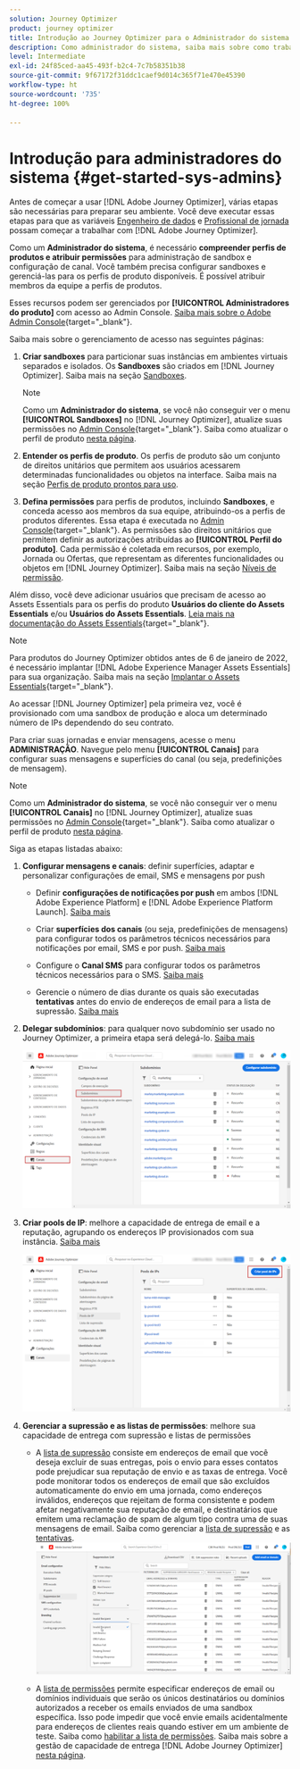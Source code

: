 ```yaml
---
solution: Journey Optimizer
product: journey optimizer
title: Introdução ao Journey Optimizer para o Administrador do sistema
description: Como administrador do sistema, saiba mais sobre como trabalhar com o Journey Optimizer
level: Intermediate
exl-id: 24f85ced-aa45-493f-b2c4-7c7b58351b38
source-git-commit: 9f67172f31ddc1caef9d014c365f71e470e45390
workflow-type: ht
source-wordcount: '735'
ht-degree: 100%

---
```


# Introdução para administradores do sistema {#get-started-sys-admins}

Antes de começar a usar [!DNL Adobe Journey Optimizer], várias etapas são necessárias para preparar seu ambiente.  Você deve executar essas etapas para que as variáveis [Engenheiro de dados](data-engineer.md) e [Profissional de jornada](marketer.md) possam começar a trabalhar com [!DNL Adobe Journey Optimizer].


Como um **Administrador do sistema**, é necessário **compreender perfis de produtos e atribuir permissões** para administração de sandbox e configuração de canal. Você também precisa configurar sandboxes e gerenciá-las para os perfis de produto disponíveis. É possível atribuir membros da equipe a perfis de produtos.

Esses recursos podem ser gerenciados por **[!UICONTROL Administradores do produto]** com acesso ao Admin Console. [Saiba mais sobre o Adobe Admin Console](https://helpx.adobe.com/br/enterprise/admin-guide.html){target=&quot;_blank&quot;}.

Saiba mais sobre o gerenciamento de acesso nas seguintes páginas:

1. **Criar sandboxes** para particionar suas instâncias em ambientes virtuais separados e isolados. Os **Sandboxes** são criados em [!DNL Journey Optimizer]. Saiba mais na seção [Sandboxes](../../administration/sandboxes.md).

   >[!NOTE]
   >Como um **Administrador do sistema**, se você não conseguir ver o menu **[!UICONTROL Sandboxes]** no [!DNL Journey Optimizer], atualize suas permissões no [Admin Console](https://adminconsole.adobe.com/){target=&quot;_blank&quot;}. Saiba como atualizar o perfil de produto [nesta página](../../administration/permissions.md#edit-product-profile).

1. **Entender os perfis de produto**. Os perfis de produto são um conjunto de direitos unitários que permitem aos usuários acessarem determinadas funcionalidades ou objetos na interface. Saiba mais na seção [Perfis de produto prontos para uso](../../administration/ootb-product-profiles.md).

1. **Defina permissões** para perfis de produtos, incluindo **Sandboxes**, e conceda acesso aos membros da sua equipe, atribuindo-os a perfis de produtos diferentes. Essa etapa é executada no [Admin Console](https://adminconsole.adobe.com/){target=&quot;_blank&quot;}. As permissões são direitos unitários que permitem definir as autorizações atribuídas ao **[!UICONTROL Perfil do produto]**. Cada permissão é coletada em recursos, por exemplo, Jornada ou Ofertas, que representam as diferentes funcionalidades ou objetos em [!DNL Journey Optimizer]. Saiba mais na seção [Níveis de permissão](../../administration/high-low-permissions.md).

Além disso, você deve adicionar usuários que precisam de acesso ao Assets Essentials para os perfis do produto **Usuários do cliente do Assets Essentials** e/ou **Usuários do Assets Essentials**. [Leia mais na documentação do Assets Essentials](https://experienceleague.adobe.com/docs/experience-manager-assets-essentials/help/deploy-administer.html?lang=pt-BR){target=&quot;_blank&quot;}.

>[!NOTE]
>Para produtos do Journey Optimizer obtidos antes de 6 de janeiro de 2022, é necessário implantar [!DNL Adobe Experience Manager Assets Essentials] para sua organização. Saiba mais na seção [Implantar o Assets Essentials](https://experienceleague.adobe.com/docs/experience-manager-assets-essentials/help/deploy-administer.html?lang=pt-BR){target=&quot;_blank&quot;}.

Ao acessar [!DNL Journey Optimizer] pela primeira vez, você é provisionado com uma sandbox de produção e aloca um determinado número de IPs dependendo do seu contrato.

Para criar suas jornadas e enviar mensagens, acesse o menu **ADMINISTRAÇÃO**. Navegue pelo menu **[!UICONTROL Canais]** para configurar suas mensagens e superfícies do canal (ou seja, predefinições de mensagem).

>[!NOTE]
>Como um **Administrador do sistema**, se você não conseguir ver o menu **[!UICONTROL Canais]** no [!DNL Journey Optimizer], atualize suas permissões no [Admin Console](https://adminconsole.adobe.com/){target=&quot;_blank&quot;}. Saiba como atualizar o perfil de produto [nesta página](../../administration/permissions.md#edit-product-profile).

Siga as etapas listadas abaixo:

1. **Configurar mensagens e canais**: definir superfícies, adaptar e personalizar configurações de email, SMS e mensagens por push

   * Definir **configurações de notificações por push** em ambos [!DNL Adobe Experience Platform] e [!DNL Adobe Experience Platform Launch]. [Saiba mais](../../push/push-gs.md)

   * Criar **superfícies dos canais** (ou seja, predefinições de mensagens) para configurar todos os parâmetros técnicos necessários para notificações por email, SMS e por push. [Saiba mais](../../configuration/channel-surfaces.md)

   * Configure o **Canal SMS** para configurar todos os parâmetros técnicos necessários para o SMS. [Saiba mais](../../sms/sms-configuration.md)

   * Gerencie o número de dias durante os quais são executadas **tentativas** antes do envio de endereços de email para a lista de supressão. [Saiba mais](../../configuration/manage-suppression-list.md)

1. **Delegar subdomínios**: para qualquer novo subdomínio ser usado no Journey Optimizer, a primeira etapa será delegá-lo. [Saiba mais](../../configuration/about-subdomain-delegation.md)

   ![](../assets/subdomain.png)

1. **Criar pools de IP**: melhore a capacidade de entrega de email e a reputação, agrupando os endereços IP provisionados com sua instância. [Saiba mais](../../configuration/ip-pools.md)

   ![](../assets/ip-pool.png)

1. **Gerenciar a supressão e as listas de permissões**: melhore sua capacidade de entrega com supressão e listas de permissões

   * A [lista de supressão](../../reports/suppression-list.md) consiste em endereços de email que você deseja excluir de suas entregas, pois o envio para esses contatos pode prejudicar sua reputação de envio e as taxas de entrega. Você pode monitorar todos os endereços de email que são excluídos automaticamente do envio em uma jornada, como endereços inválidos, endereços que rejeitam de forma consistente e podem afetar negativamente sua reputação de email, e destinatários que emitem uma reclamação de spam de algum tipo contra uma de suas mensagens de email. Saiba como gerenciar a [lista de supressão](../../configuration/manage-suppression-list.md) e as [tentativas](../../configuration/retries.md).
   ![](../assets/suppression-list-filtering-example.png)

   * A [lista de permissões](../../configuration/allow-list.md) permite especificar endereços de email ou domínios individuais que serão os únicos destinatários ou domínios autorizados a receber os emails enviados de uma sandbox específica. Isso pode impedir que você envie emails acidentalmente para endereços de clientes reais quando estiver em um ambiente de teste. Saiba como [habilitar a lista de permissões](../../configuration/allow-list.md).
   Saiba mais sobre a gestão de capacidade de entrega [!DNL Adobe Journey Optimizer] [nesta página](../../reports/deliverability.md).
